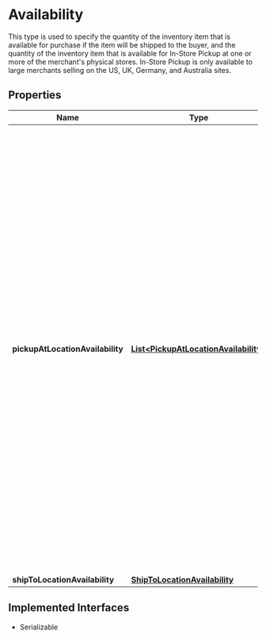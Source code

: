 

# Availability

This type is used to specify the quantity of the inventory item that is available for purchase if the item will be shipped to the buyer, and the quantity of the inventory item that is available for In-Store Pickup at one or more of the merchant's physical stores. In-Store Pickup is only available to large merchants selling on the US, UK, Germany, and Australia sites.
## Properties

Name | Type | Description | Notes
------------ | ------------- | ------------- | -------------
**pickupAtLocationAvailability** | [**List&lt;PickupAtLocationAvailability&gt;**](PickupAtLocationAvailability.md) | This container consists of an array of one or more of the merchant&#39;s physical store locations where the inventory item is available for In-Store Pickup orders. The merchant&#39;s location, the quantity available, and the fulfillment time (how soon the item will be ready for pickup after the order takes place) are all in this container. In-Store Pickup is only available to large merchants selling on the US, UK, Germany, and Australia sites. |  [optional]
**shipToLocationAvailability** | [**ShipToLocationAvailability**](ShipToLocationAvailability.md) |  |  [optional]


## Implemented Interfaces

* Serializable


